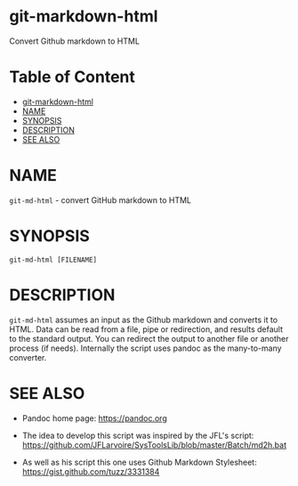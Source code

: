 # git-markdown-html

Convert Github markdown to HTML

<!-- md-toc-begin -->
# Table of Content
* [git-markdown-html](#git-markdown-html)
* [NAME](#name)
* [SYNOPSIS](#synopsis)
* [DESCRIPTION](#description)
* [SEE ALSO](#see-also)
<!-- md-toc-end -->

# NAME

`git-md-html` - convert GitHub markdown to HTML

# SYNOPSIS

    git-md-html [FILENAME]

# DESCRIPTION

`git-md-html` assumes an input as the Github markdown and converts it to
HTML. Data can be read from a file, pipe or redirection, and results
default to the standard output. You can redirect the output to another
file or another process (if needs). Internally the script uses pandoc
as the many-to-many converter.

# SEE ALSO

* Pandoc home page:
  https://pandoc.org

* The idea to develop this script was inspired by the JFL's script:
  https://github.com/JFLarvoire/SysToolsLib/blob/master/Batch/md2h.bat

* As well as his script this one uses Github Markdown Stylesheet:
  https://gist.github.com/tuzz/3331384
